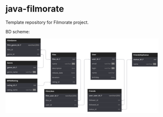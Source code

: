 # java-filmorate
Template repository for Filmorate project.

 BD scheme:

![BD scheme](https://github.com/CharlesMickey/java-filmorate/blob/main/src/images/bd%20scheme.svg)



